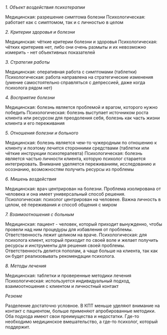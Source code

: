 *1. Объект воздействия психотерапии*

Медицинская: разрешение симптома болезни
Психологическая: работает как с симптомом, так и с личностью в целом

*2. Критерии здоровья и болезни*

Медицинская: чёткие критерии болезни и здоровья
Психологическая: чётких критериев нет, либо они очень размыты и их невозможно измерить - нет объективных показателей

*3. Стратегия работы*

Медицинская: оперативная работа с симптомами (таблетки)
Психологическая: работа направлена на стратегические изменения (умение самостоятельно справляться с депрессией, даже когда психолога рядом нет)

*4. Восприятие болезни*

Медицинская: болезнь является проблемой и врагом, которого нужно победить
Психологическая: болезнь выступает источником роста клиента или ресурсом для преодоления себя, болезнь как часть жизни клиента и его переживания

*5. Отношения болезни и больного*

Медицинская: болезнь является чем-то чужеродным по отношению к клиенту и поэтому лечится сторонними средствами (таблетки или чёткие инструкции психотерапевта)
Психологическая: болезнь является частью личности клиента, которую психолог старается интегрировать. Внимание уделяется переживаниям, исследованию и осознанию, возможностям получить ресурсы из проблемы

*6. Мишень воздействия*

Медицинская: врач центрирован на болезни. Проблема изолирована от человека и она имеет универсальный способ решения.
Псиологическая: психолог центрирован на человеке. Важна личность в целом, её переживания и способ общения с миром

*7. Взаимоотношения с больным*

Медицинская: пациент - человек, который приходит вынужденно, чтобы провели над ним процедуры для избавления от проблемы. Ответственность лежит целиком на враче.
Психологическая: для психолога клиент, который приходит по своей воле и желает получить ресурсы и инструменты для решения своей проблемы. Ответственность делится пополам, а чаще больше на клиента, так как он будет реализовывать рекомендации психолога.

*8. Методы лечения*

Медицинская: таблетки и проверенные методики лечения
Психологическая: используется индивидуальный подход, взаимоотношения с клиентом и личностный контакт

*Резюме*

Разделение достаточно условное. В КПТ меньше уделяют внимание на контакт с пациентом, больше применяют апробированные методики. Оба подхода имеют свои преимущества и недостатки. Где-то необходимо медицинское вмешательство, а где-то психолог, который поддержит.
